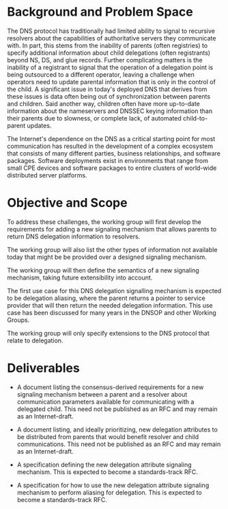 # Background and Problem Space

The DNS protocol has traditionally had limited ability to signal to recursive resolvers about the capabilities of authoritative servers they communicate with.
In part, this stems from the inability of parents (often registries) to specify additional information about child delegations (often registrants) beyond NS, DS, and glue records.
Further complicating matters is the inability of a registrant to signal that the operation of a delegation point is being outsourced to a different operator, leaving a challenge when operators need to update parental information that is only in the control of the child.
A significant issue in today's deployed DNS that derives from these issues is data often being out of synchronization between parents and children. Said another way, children often have more up-to-date information about the nameservers and DNSSEC keying information than their parents due to slowness, or complete lack, of automated child-to-parent updates.

The Internet's dependence on the DNS as a critical starting point for most communication has resulted in the development of a complex ecosystem that consists of many different parties, business relationships, and software packages.
Software deployments exist in environments that range from small CPE devices and software packages to entire clusters of world-wide distributed server platforms.

# Objective and Scope

To address these challenges, the working group will first develop the requirements for adding a new signaling mechanism that allows parents to return DNS delegation information to resolvers.

The working group will also list the other types of information not available today that might be be provided over a designed signaling mechanism.

The working group will then define the semantics of a new signaling mechanism, taking future extensibility into account.

The first use case for this DNS delegation signalling mechanism is expected to be delegation aliasing, where the parent returns a pointer to service provider that will then return the needed delegation information.
This use case has been discussed for many years in the DNSOP and other Working Groups.

The working group will only specify extensions to the DNS protocol that relate to delegation.

# Deliverables

- A document listing the consensus-derived requirements for a new signaling mechanism between a parent and a resolver about communication parameters available for communicating with a delegated child.
This need not be published as an RFC and may remain as an Internet-draft.

- A document listing, and ideally prioritizing, new delegation attributes to be distributed from parents that would benefit resolver and child communications.
This need not be published as an RFC and may remain as an Internet-draft.

- A specification defining the new delegation attribute signaling mechanism.
This is expected to become a standards-track RFC.

- A specification for how to use the new delegation attribute signaling mechanism to perform aliasing for delegation.
This is expected to become a standards-track RFC.

